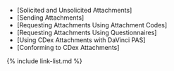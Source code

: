 
<!-- Stub page to allow for nesting attachment pages in table of contents -->

- [Solicited and Unsolicited Attachments]
- [Sending Attachments]
- [Requesting Attachments Using Attachment Codes]
- [Requesting Attachments Using Questionnaires]
- [Using CDex Attachments with DaVinci PAS]
- [Conforming to CDex Attachments]

{% include link-list.md %}